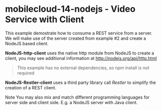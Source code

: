 mobilecloud-14-nodejs - Video Service with Client
=================================================
This example demostrate how to consume a REST service from a server. 
We will make use of the server created from example #2 and create a NodeJS based client.

**NodeJS-http-client** uses the native http module from NodeJS to create a client, you may see additional information at http://nodejs.org/api/http.html

> This example has no external dependencies, so npm install is not required

**NodeJS-Restler-client** uses a third party library call *Restler* to simplify the creation of a REST client.

Note
You may also mix and match different programming languages for server side and client side. E.g. a NodeJS server with Java client.
